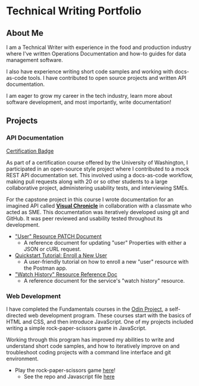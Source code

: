 # Technical Writing Portfolio

## About Me

I am a Technical Writer with experience in the food and production industry where I've written Operations Documentation and how-to guides for data management software.

I also have experience writing short code samples and working with docs-as-code tools. I have contributed to open source projects and written API documentation.

I am eager to grow my career in the tech industry, learn more about software development, and most importantly, write documentation!

## Projects

### API Documentation

[Certification Badge](https://badgr.com/public/assertions/vBsXChlGRT-mPuc91TIEYw)

As part of a certification course offered by the University of Washington, I participated in an open-source style project where I contributed to a mock REST API documentation set. This involved using a docs-as-code workflow, making pull requests along with 20 or so other students to a large collaborative project, administering usability tests, and interviewing SMEs.

For the capstone project in this course I wrote documentation for an imagined API called [**Visual Chronicle**](https://conjaytech.github.io/visual-chronicle/) in collaboration with a classmate who acted as SME. This documentation was iteratively developed using git and GitHub. It was peer reviewed and usability tested throughout its development.

* ["User" Resource PATCH Document](https://conjaytech.github.io/visual-chronicle/api/users-change-user-property)
    * A reference document for updating "user" Properties with either a JSON or cURL request.
* [Quickstart Tutorial: Enroll a New User](https://conjaytech.github.io/visual-chronicle/tutorials/quickstart-add-user)
    * A user-friendly tutorial on how to enroll a new "user" resource with the Postman app.
* ["Watch History" Resource Reference Doc](https://conjaytech.github.io/visual-chronicle/api/watch-history)
    * A reference document for the service's "watch history" resource.

### Web Development

I have completed the Fundamentals courses in the [Odin Project](https://www.theodinproject.com/), a self-directed web development program. These courses start with the basics of HTML and CSS, and then introduce JavaScript. One of my projects included writing a simple rock-paper-scissors game in JavaScript.

Working through this program has improved my abilities to write and understand short code samples, and how to iteratively improve on and troubleshoot coding projects with a command line interface and git environment.

* Play the rock-paper-scissors game [here](https://conjaytech.github.io/rockpaper/)!
    * See the repo and Javascript file [here](https://github.com/ConJayTech/rockpaper)